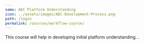 ```yaml
---
name: AEC Platform Understanding
icon: ../assets/images/AEC-Development-Process.png
path: /login
permalink: /sources/workflow-course/
---
```

This course will help in developing initial platform understanding...